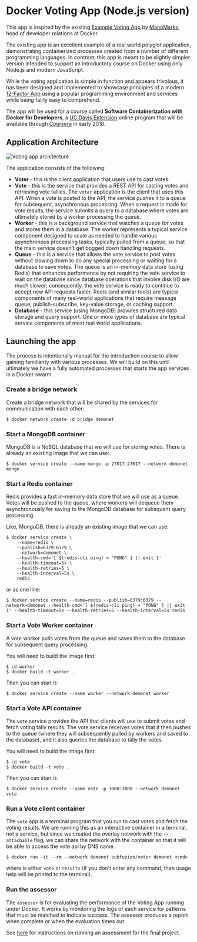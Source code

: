 # Docker Voting App (Node.js version)

This app is inspired by the existing [Example Voting App](https://github.com/dockersamples/example-voting-app)
by [ManoMarks](https://github.com/dockersamples/example-voting-app), head of developer relations at Docker.

The existing app is an excellent example of a real world polyglot application, demonstrating
containerized processes created from a number of different programming languages. In
contrast, this app is meant to be slightly simpler version intended to support an introductory
course on Docker using only Node.js and modern JavaScript.

While the voting application is simple in function and appears frivolous, it has been designed
and implemented to showcase principles of a modern [12-Factor App](https://12factor.net/) using
a popular programming environment and services while being fairly easy to comprehend.

The app will be used for a course called **Software Containerization with Docker for Developers**, a
[UC Davis Extension](https://extension.ucdavis.edu/online-learning) online program that
will be available through [Coursera](https://www.coursera.org/) in early 2018.

## Application Architecture

![Voting app architecture](https://raw.githubusercontent.com/subfuzion/docker-ucdavis-coursera/master/images/voting-app-architecture.png)

The application consists of the following:

 * **Voter** - this is the client application that users use to cast votes.
 * **Vote** - this is the service that provides a REST API for casting votes and
   retrieving vote tallies. The `voter` application is the client that uses
   this API. When a vote is posted to the API, the service pushes it to a queue
   for subsequent, asynchronous processing. When a request is made for vote
   results, the service submits a query to a database where votes are ultimately
   stored by a worker processing the queue.
 * **Worker** - this is a background service that watches a queue for votes and stores
   them in a database. The worker represents a typical service component designed
   to scale as needed to handle various asynchronous processing tasks, typically pulled from a queue,
   so that the main service doesn't get bogged down handling requests.
 * **Queue** - this is a service that allows the vote service to post votes without
   slowing down to do any special processing or waiting for a database to save
   votes. The queue is an in-memory data store (using Redis) that enhances performance
   by not requiring the vote service to wait on the database since database operations
   that involve disk I/O are much slower; consequently, the vote service is ready
   to continue to accept new API requests faster. Redis (and similar tools) are
   typical components of many real-world applications that require message queue,
   publish-subscribe, key-value storage, or caching support.
 * **Database** - this service (using MongoDB) provides structured data storage and query
   support. One or more types of database are typical service components of most
   real world applications.


## Launching the app

The process is intentionally manual for the introduction course to allow gaining
familiarity with various processes. We will build on this until ultimately we have
a fully automated processes that starts the app services in a Docker swarm.

### Create a bridge network

Create a bridge network that will be shared by the services for communication with
each other:

    $ docker network create -d bridge demonet

### Start a MongoDB container

MongoDB is a NoSQL database that we will use for storing votes. There is already
an existing image that we can use:

    $ docker service create --name mongo -p 27017:27017 --network demonet mongo

### Start a Redis container

Redis provides a fast in-memory data store that we will use as a queue. Votes will
be pushed to the queue, where workers will dequeue them asynchronously for saving
to the MongoDB database for subsquent query processing.

Like, MongoDB, there is already an existing image that we can use:

    $ docker service create \
        --name=redis \
        --publish=6379:6379 \
        --network=demonet \
        --health-cmd='[ $(redis-cli ping) = "PONG" ] || exit 1'
        --health-timeout=5s \
        --health-retries=5 \
        --health-interval=5s \
        redis

or as one line:

    $ docker service create --name=redis --publish=6379:6379 --network=demonet --health-cmd='[ $(redis-cli ping) = "PONG" ] || exit 1' --health-timeout=5s --health-retries=5 --health-interval=5s redis

### Start a Vote Worker container

A vote worker pulls votes from the queue and saves them to the database for
subsequent query processing.

You will need to build the image first:

    $ cd worker
    $ docker build -t worker .

Then you can start it:

    $ docker service create --name worker --network demonet worker
    
### Start a Vote API container 

The `vote` service provides the API that clients will use to submit votes and fetch
voting tally results. The vote service receives votes that it then pushes to the
queue (where they will subsequently pulled by workers and saved to the database),
and it also queries the database to tally the votes. 

You will need to build the image first:

    $ cd vote
    $ docker build -t vote .

Then you can start it:

    $ docker service create --name vote -p 3000:3000 --network demonet vote

### Run a Vote client container

The `vote` app is a terminal program that you run to cast votes and fetch the
voting results. We are running this as an interactive container in a terminal,
not a service, but since we created the overlay network with the `--attachable`
flag, we can share the network with the container so that it will be able to
access the vote api by DNS name.

    $ docker run -it --rm --network demonet subfuzion/voter demonet <cmd>

where <cmd> is either `vote` or `results` (if you don't enter any command,
then usage help will be printed to the terminal).

### Run the assessor

The `assessor` is for evaluating the performance of the Voting App
running under Docker. It works by monitoring the logs of each service
for patterns that must be matched to indicate success. The assessor
produces a report when complete or when the evaluation times out. 

See [here](https://github.com/subfuzion/docker-ucdavis-coursera/wiki#final-project)
for instructions on running an assessment for the final project.
